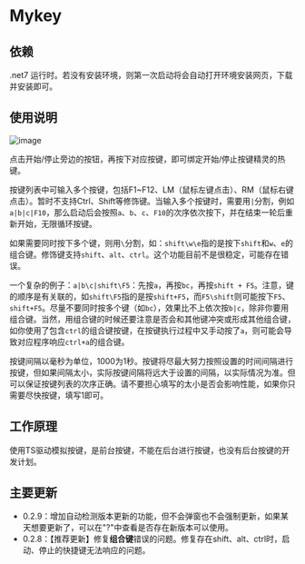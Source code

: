# Mykey

## 依赖
.net7 运行时。若没有安装环境，则第一次启动将会自动打开环境安装网页，下载并安装即可。

## 使用说明
![image](https://user-images.githubusercontent.com/10357789/230761169-f1c47082-4140-436c-ac50-c2cc68d7c85e.png)

点击开始/停止旁边的按钮，再按下对应按键，即可绑定开始/停止按键精灵的热键。

按键列表中可输入多个按键，包括F1~F12、LM（鼠标左键点击）、RM（鼠标右键点击）。暂时不支持Ctrl、Shift等修饰键。当输入多个按键时，需要用`|`分割，例如`a|b|c|F10`，那么启动后会按照`a`、`b`、`c`、`F10`的次序依次按下，并在结束一轮后重新开始，无限循环按键。

如果需要同时按下多个键，则用`\`分割，如：`shift\w\e`指的是按下`shift`和`w`、`e`的组合键。修饰键支持`shift`、`alt`、`ctrl`。这个功能目前不是很稳定，可能存在错误。

一个复杂的例子：`a|b\c|shift\F5`：先按`a`，再按`bc`，再按`shift + F5`。注意，键的顺序是有关联的，如`shift\F5`指的是按`shift+F5`，而`F5\shift`则可能按下`F5`、`shift+F5`。尽量不要同时按多个键（如`bc`），效果比不上依次按`b|c`，除非你要用组合键。当然，用组合键的时候还要注意是否会和其他键冲突或形成其他组合键，如你使用了包含`ctrl`的组合键按键，在按键执行过程中又手动按了`a`，则可能会导致对应程序响应`ctrl+a`的组合键。


按键间隔以毫秒为单位，1000为1秒。按键将尽最大努力按照设置的时间间隔进行按键，但如果间隔太小，实际按键间隔将远大于设置的间隔，以实际情况为准。但可以保证按键列表的次序正确。请不要担心填写的太小是否会影响性能，如果你只需要尽快按键，填写1即可。

## 工作原理
使用TS驱动模拟按键，是前台按键，不能在后台进行按键，也没有后台按键的开发计划。

## 主要更新
* 0.2.9：增加自动检测版本更新的功能，但不会弹窗也不会强制更新，如果某天想要更新了，可以在"?"中查看是否存在新版本可以使用。
* 0.2.8：【推荐更新】修复**组合键**错误的问题。修复存在shift、alt、ctrl时，启动、停止的快捷键无法响应的问题。

